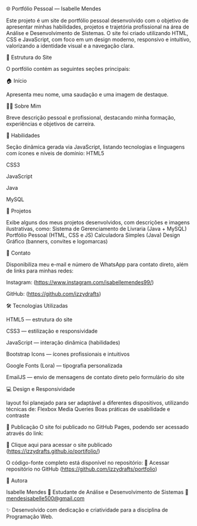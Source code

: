 
🌐 Portfólio Pessoal — Isabelle Mendes

Este projeto é um site de portfólio pessoal desenvolvido com o objetivo de apresentar minhas habilidades, projetos e trajetória profissional na área de Análise e Desenvolvimento de Sistemas.
O site foi criado utilizando HTML, CSS e JavaScript, com foco em um design moderno, responsivo e intuitivo, valorizando a identidade visual e a navegação clara.

🧭 Estrutura do Site

O portfólio contém as seguintes seções principais:

🏠 Início

Apresenta meu nome, uma saudação e uma imagem de destaque.

👩‍💻 Sobre Mim

Breve descrição pessoal e profissional, destacando minha formação, experiências e objetivos de carreira.

🧠 Habilidades

Seção dinâmica gerada via JavaScript, listando tecnologias e linguagens com ícones e níveis de domínio:
HTML5

CSS3

JavaScript

Java

MySQL

💼 Projetos

Exibe alguns dos meus projetos desenvolvidos, com descrições e imagens ilustrativas, como:
Sistema de Gerenciamento de Livraria (Java + MySQL)
Portfólio Pessoal (HTML, CSS e JS)
Calculadora Simples (Java)
Design Gráfico (banners, convites e logomarcas)

📩 Contato

Disponibiliza meu e-mail e número de WhatsApp para contato direto, além de links para minhas redes:

Instagram: (https://www.instagram.com/isabellemendes99/)

GitHub: (https://github.com/izzydrafts)

🛠️ Tecnologias Utilizadas

HTML5 — estrutura do site

CSS3 — estilização e responsividade

JavaScript — interação dinâmica (habilidades)

Bootstrap Icons — ícones profissionais e intuitivos

Google Fonts (Lora) — tipografia personalizada

EmailJS — envio de mensagens de contato direto pelo formulário do site

💻 Design e Responsividade

layout foi planejado para ser adaptável a diferentes dispositivos, utilizando técnicas de:
Flexbox
Media Queries
Boas práticas de usabilidade e contraste

🚀 Publicação
O site foi publicado no GitHub Pages, podendo ser acessado através do link:

🔗 Clique aqui para acessar o site publicado
(https://izzydrafts.github.io/portifolio/)

O código-fonte completo está disponível no repositório:
📁 Acessar repositório no GitHub
(https://github.com/izzydrafts/portfolio)


📘 Autora

Isabelle Mendes
📍 Estudante de Análise e Desenvolvimento de Sistemas
📧 mendesisabelle500@gmail.com


✨ Desenvolvido com dedicação e criatividade para a disciplina de Programação Web.



